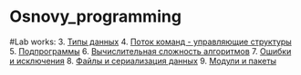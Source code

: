 # Osnovy_programming

#Lab works:
3. [Типы данных]()
4. [Поток команд - управляющие структуры]()
5. [Подпрограммы]()
6. [Вычислительная сложность алгоритмов]()
7. [Ошибки и исключения]()
8. [Файлы и сериализация данных]()
9. [Модули и пакеты]()

